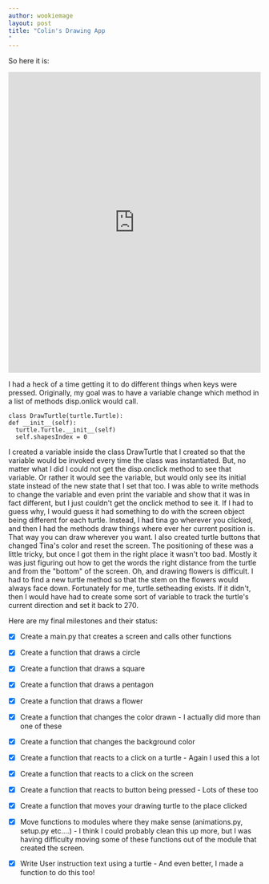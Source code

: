 ```yaml
---
author: wookiemage
layout: post
title: "Colin's Drawing App
"
---
```

  So here it is:
  <iframe src="https://trinket.io/embed/python/8c362a2928" width="100%" height="600" frameborder="0" marginwidth="0" marginheight="0" allowfullscreen></iframe>
  
  I had a heck of a time getting it to do different things when keys were pressed. Originally, my goal was to have a variable change which method in a list of methods disp.onlick would call.
  ```
  class DrawTurtle(turtle.Turtle):
  def __init__(self):
    turtle.Turtle.__init__(self)
    self.shapesIndex = 0
  ```
  I created a variable inside the class DrawTurtle that I created so that the variable would be invoked every time the class was instantiated. But, no matter what I did I could not get the disp.onclick method to see that variable. Or rather it would see the variable, but would only see its initial state instead of the new state that I set that too. I was able to write methods to change the variable and even print the variable and show that it was in fact different, but I just couldn\'t get the onclick method to see it.
  If I had to guess why, I would guess it had something to do with the screen object being different for each turtle. 
  Instead, I had tina go wherever you clicked, and then I had the methods draw things where ever her current position is. That way you can draw wherever you want.
  I also created turtle buttons that changed Tina\'s color and reset the screen. The positioning of these was a little tricky, but once I got them in the right place it wasn\'t too bad. Mostly it was just figuring out how to get the words the right distance from the turtle and from the "bottom" of the screen.
  Oh, and drawing flowers is difficult. I had to find a new turtle method so that the stem on the flowers would always face down. Fortunately for me, turtle.setheading exists. If it didn\'t, then I would have had to create some sort of variable to track the turtle\'s current direction and set it back to 270.
  
  Here are my final milestones and their status:
  
  - [x] Create a main.py that creates a screen and calls other functions

  - [x] Create a function that draws a circle

  - [x] Create a function that draws a square

  - [x] Create a function that draws a pentagon

  - [x] Create a function that draws a flower

  - [x] Create a function that changes the color drawn - I actually did more than one of these

  - [x] Create a function that changes the background color

  - [x] Create a function that reacts to a click on a turtle - Again I used this a lot

  - [x] Create a function that reacts to a click on the screen

  - [x] Create a function that reacts to button being pressed - Lots of these too

  - [x] Create a function that moves your drawing turtle to the place clicked

  - [x] Move functions to modules where they make sense (animations.py, setup.py etc....) - I think I could probably clean this up more, but I was having difficulty moving some of these functions out of the module that created the screen.
  
  - [x] Write User instruction text using a turtle - And even better, I made a function to do this too!
